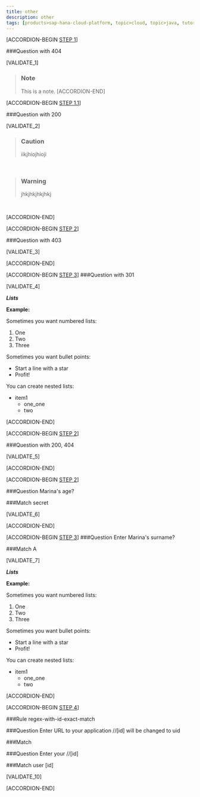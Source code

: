 ```yaml
---
title: other
description: other
tags: [products>sap-hana-cloud-platform, topic>cloud, topic>java, tutorial>intermediate]
---
```


[ACCORDION-BEGIN [STEP 1](#1Rul)]

###Question
with 404

[VALIDATE_1]

>### Note
>This is a note. 
[ACCORDION-END]

[ACCORDION-BEGIN [STEP 1.1](#1Rule)]

###Question
with 200

[VALIDATE_2]

>### Caution
>iikjhiojhioji

&nbsp;

>### Warning
>jhkjhkjhkjhkj

&nbsp;

[ACCORDION-END] 

[ACCORDION-BEGIN [STEP 2](#1###Ruling)]

###Question
with 403

[VALIDATE_3]

[ACCORDION-END] 

[ACCORDION-BEGIN [STEP 3](#1###regth)]
###Question
with 301

[VALIDATE_4]

***Lists***

  **Example:** 
  
Sometimes you want numbered lists:

1. One
2. Two 
3. Three

Sometimes you want bullet points:

* Start a line with a star
* Profit!

You can create nested lists: 

* item1
    * one_one
    * two

[ACCORDION-END] 


[ACCORDION-BEGIN [STEP 2](#1###Ruling)]

###Question
with 200, 404

[VALIDATE_5]

[ACCORDION-END] 

[ACCORDION-BEGIN [STEP 2](#1###Ruleregex-substring)]

###Question
Marina's age?

###Match
secret

[VALIDATE_6]

[ACCORDION-END] 

[ACCORDION-BEGIN [STEP 3](#1###regex-begins-with)]
###Question
Enter Marina's surname?

###Match
A

[VALIDATE_7]

***Lists***

  **Example:** 
  
Sometimes you want numbered lists:

1. One
2. Two 
3. Three

Sometimes you want bullet points:

* Start a line with a star
* Profit!

You can create nested lists: 

* item1
    * one_one
    * two

[ACCORDION-END] 

[ACCORDION-BEGIN [STEP 4](#1###regex-with-id-exact-match)]

###Rule
regex-with-id-exact-match

###Question
Enter URL to your application //[id] will be changed to uid

###Match

###Question
Enter your  //[id] 

###Match
user [id]

[VALIDATE_10]

[ACCORDION-END] 





